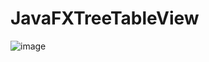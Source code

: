# JavaFXTreeTableView

![image](https://user-images.githubusercontent.com/100700381/214095814-f612c88b-6e71-43f7-a7cc-541dbb14e8e9.png)

